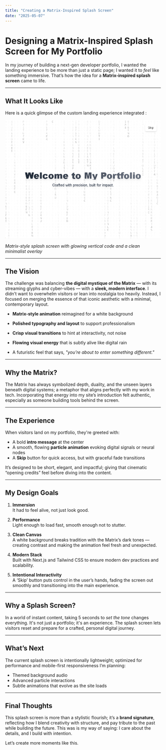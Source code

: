 ```yaml
---
title: "Creating a Matrix-Inspired Splash Screen"
date: "2025-05-07"
---
```


# Designing a Matrix-Inspired Splash Screen for My Portfolio

In my journey of building a next-gen developer portfolio, I wanted the landing experience to be more than just a static page; I wanted it to *feel* like something immersive. That’s how the idea for a **Matrix-inspired splash screen** came to life.

---

## What It Looks Like

Here is a quick glimpse of the custom landing experience integrated :

![Matrix-Inspired Splash Screen](../public/images/screenshots/splash.png)

*Matrix-style splash screen with glowing vertical code and a clean minimalist overlay*

---

## The Vision

The challenge was balancing **the digital mystique of the Matrix** — with its streaming glyphs and cyber-vibes — with a **sleek, modern interface**. I didn’t want to overwhelm visitors or lean into nostalgia too heavily. Instead, I focused on merging the essence of that iconic aesthetic with a minimal, contemporary layout.

- **Matrix-style animation** reimagined for a white background
- **Polished typography and layout** to support professionalism
- **Crisp visual transitions** to hint at interactivity, not noise

- **Flowing visual energy** that is subtly alive like digital rain  
- A futuristic feel that says, *"you’re about to enter something different."*

---

## Why the Matrix?

The Matrix has always symbolized depth, duality, and the unseen layers beneath digital systems; a metaphor that aligns perfectly with my work in tech. Incorporating that energy into my site’s introduction felt authentic, especially as someone building tools behind the screen.

---

## The Experience

When visitors land on my portfolio, they're greeted with:

- A bold **intro message** at the center
- A smooth, flowing **particle animation** evoking digital signals or neural nodes
- A **Skip** button for quick access, but with graceful fade transitions

It’s designed to be short, elegant, and impactful; giving that cinematic “opening credits” feel before diving into the content.

---

## My Design Goals

1. **Immersion**  
   It had to feel alive, not just look good.

2. **Performance**  
   Light enough to load fast, smooth enough not to stutter.

3. **Clean Canvas**  
   A white background breaks tradition with the Matrix’s dark tones — creating contrast and making the animation feel fresh and unexpected.

4. **Modern Stack**  
   Built with Next.js and Tailwind CSS to ensure modern dev practices and scalability.

5. **Intentional Interactivity**  
   A ‘Skip’ button puts control in the user’s hands, fading the screen out smoothly and transitioning into the main experience.

---

## Why a Splash Screen?

In a world of instant content, taking 5 seconds to *set the tone* changes everything. It's not just a portfolio; it's an experience. The splash screen lets visitors reset and prepare for a crafted, personal digital journey.

---

## What’s Next

The current splash screen is intentionally lightweight; optimized for performance and mobile-first responsiveness I’m planning:

- Themed background audio
- Advanced particle interactions
- Subtle animations that evolve as the site loads

---

## Final Thoughts

This splash screen is more than a stylistic flourish; it’s a **brand signature**, reflecting how I blend creativity with structure, and pay tribute to the past while building the future. This was is my way of saying: I care about the details, and I build with intention.

Let’s create more moments like this.